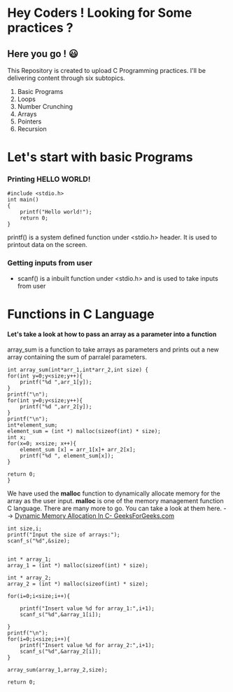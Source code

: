 # Hey Coders ! Looking for Some practices ?
## Here you go ! :smiley: 
This Repository is created to upload C Programming practices. I'll be delivering content through six subtopics.
1. Basic Programs
2. Loops
3. Number Crunching
4. Arrays
5. Pointers
6. Recursion

# Let's start with basic Programs

### Printing HELLO WORLD! 
    #include <stdio.h>
    int main()
    {
        printf("Hello world!");
        return 0;
    }
printf() is a system defined function under <stdio.h> header. It is used to printout data on the screen.

### Getting inputs from user

- scanf() is a inbuilt function under <stdio.h> and is used to take inputs from user

    
# Functions in C Language
#### Let's take a look at how to pass an array as a parameter into a function 
array_sum is a function to take arrays as parameters and prints out a new array containing the sum of parralel parameters.

    int array_sum(int*arr_1,int*arr_2,int size) {
    for(int y=0;y<size;y++){
        printf("%d ",arr_1[y]);
    }
    printf("\n");
    for(int y=0;y<size;y++){
        printf("%d ",arr_2[y]);
    }
    printf("\n");
    int*element_sum;
    element_sum = (int *) malloc(sizeof(int) * size);
    int x;
    for(x=0; x<size; x++){
        element_sum [x] = arr_1[x]+ arr_2[x];
        printf("%d ", element_sum[x]);
    }

    return 0;
    }

We have used the **malloc** function to dynamically allocate memory for the array as the user input. **malloc** is one of the memory management function C language. There are many more to go. You can take a look at them here. --> [Dynamic Memory Allocation In C- GeeksForGeeks.com](https://www.geeksforgeeks.org/dynamic-memory-allocation-in-c-using-malloc-calloc-free-and-realloc/)
    
    int size,i;
    printf("Input the size of arrays:");
    scanf_s("%d",&size);
    

    int * array_1;
    array_1 = (int *) malloc(sizeof(int) * size); 

    int * array_2;
    array_2 = (int *) malloc(sizeof(int) * size);

    for(i=0;i<size;i++){

        printf("Insert value %d for array_1:",i+1);
        scanf_s("%d",&array_1[i]);

    }
    printf("\n");
    for(i=0;i<size;i++){
        printf("Insert value %d for array_2:",i+1);
        scanf_s("%d",&array_2[i]);
    }

    array_sum(array_1,array_2,size);

    return 0;


    
